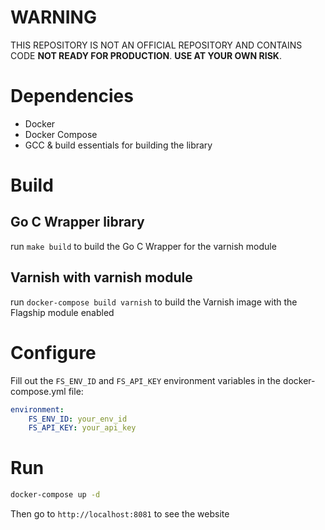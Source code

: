 # WARNING
THIS REPOSITORY IS NOT AN OFFICIAL REPOSITORY AND CONTAINS CODE **NOT READY FOR PRODUCTION**.
**USE AT YOUR OWN RISK**.

# Dependencies

- Docker
- Docker Compose
- GCC & build essentials for building the library

# Build

## Go C Wrapper library
run `make build` to build the Go C Wrapper for the varnish module

## Varnish with varnish module
run `docker-compose build varnish` to build the Varnish image with the Flagship module enabled

# Configure

Fill out the `FS_ENV_ID` and `FS_API_KEY` environment variables in the docker-compose.yml file:

```yaml
environment: 
    FS_ENV_ID: your_env_id
    FS_API_KEY: your_api_key
```

# Run

```bash
docker-compose up -d
``` 

Then go to `http://localhost:8081` to see the website